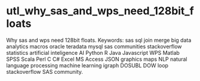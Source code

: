 # utl_why_sas_and_wps_need_128bit_floats
Why sas and wps need 128bit floats. Keywords: sas sql join merge big data analytics macros oracle teradata mysql sas communities stackoverflow statistics artificial inteligence AI Python R Java Javascript WPS Matlab SPSS Scala Perl C C# Excel MS Access JSON graphics maps NLP natural language processing machine learning igraph DOSUBL DOW loop stackoverflow SAS community.
